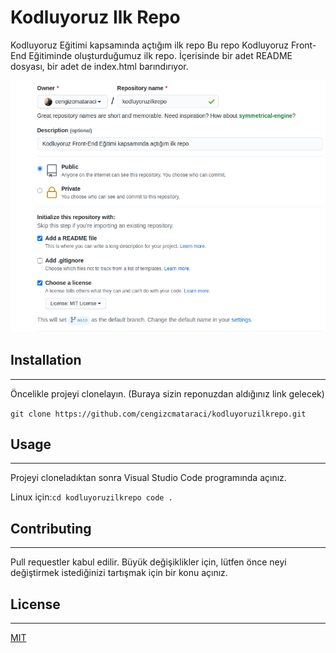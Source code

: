 # Kodluyoruz Ilk Repo
Kodluyoruz Eğitimi kapsamında açtığım ilk repo
Bu repo Kodluyoruz Front-End Eğitiminde oluşturduğumuz ilk repo. İçerisinde bir adet README dosyası, bir adet de index.html barındırıyor.

![kodluyoruz için](https://raw.githubusercontent.com/Kodluyoruz/taskforce/main/git/odev1/figures/github.png)

## Installation
----------
Öncelikle projeyi clonelayın. (Buraya sizin reponuzdan aldığınız link gelecek)


`git clone https://github.com/cengizcmataraci/kodluyoruzilkrepo.git`

## Usage
-------
Projeyi cloneladıktan sonra Visual Studio Code programında açınız.

Linux için:```
 cd kodluyoruzilkrepo
code . ```

## Contributing
-----------
Pull requestler kabul edilir. Büyük değişiklikler için, lütfen önce neyi değiştirmek istediğinizi tartışmak için bir konu açınız.

## License
-----
[MIT](https://choosealicense.com/licenses/mit/)